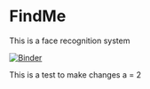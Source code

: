 # FindMe
This is a face recognition system


[![Binder](https://mybinder.org/badge_logo.svg)](https://mybinder.org/v2/gh/vikbehal/FindMe/master?urlpath=%2Fvoila%2Frender%2FFindYourCompany.ipynb)


This is a test to make changes 
a = 2
